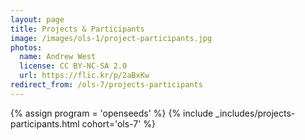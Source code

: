 ```yaml
---
layout: page
title: Projects & Participants
image: /images/ols-1/project-participants.jpg
photos:
  name: Andrew West
  license: CC BY-NC-SA 2.0
  url: https://flic.kr/p/2aBxKw
redirect_from: /ols-7/projects-participants
---
```


{% assign program = 'openseeds' %}
{% include _includes/projects-participants.html cohort='ols-7' %}